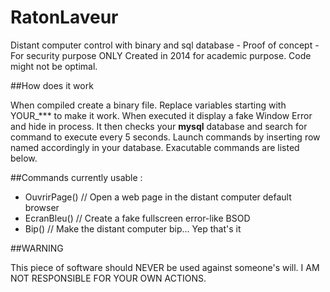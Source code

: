 # RatonLaveur
Distant computer control with binary and sql database - Proof of concept - For security purpose ONLY
Created in 2014 for academic purpose.
Code might not be optimal.

##How does it work

When compiled create a binary file. Replace variables starting with YOUR_*** to make it work.
When executed it display a fake Window Error and hide in process.
It then checks your **mysql** database and search for command to execute every 5 seconds.
Launch commands by inserting row named accordingly in your database. 
Exacutable commands are listed below.

##Commands currently usable :
- OuvrirPage() // Open a web page in the distant computer default browser
- EcranBleu() // Create a fake fullscreen error-like BSOD
- Bip() // Make the distant computer bip... Yep that's it

##WARNING

This piece of software should NEVER be used against someone's will.
I AM NOT RESPONSIBLE FOR YOUR OWN ACTIONS.
